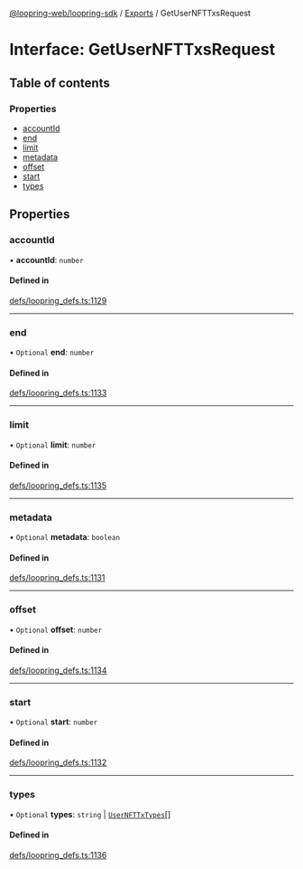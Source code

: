 [@loopring-web/loopring-sdk](../README.md) / [Exports](../modules.md) / GetUserNFTTxsRequest

# Interface: GetUserNFTTxsRequest

## Table of contents

### Properties

- [accountId](GetUserNFTTxsRequest.md#accountid)
- [end](GetUserNFTTxsRequest.md#end)
- [limit](GetUserNFTTxsRequest.md#limit)
- [metadata](GetUserNFTTxsRequest.md#metadata)
- [offset](GetUserNFTTxsRequest.md#offset)
- [start](GetUserNFTTxsRequest.md#start)
- [types](GetUserNFTTxsRequest.md#types)

## Properties

### accountId

• **accountId**: `number`

#### Defined in

[defs/loopring_defs.ts:1129](https://github.com/Loopring/loopring_sdk/blob/2ea32ee/src/defs/loopring_defs.ts#L1129)

___

### end

• `Optional` **end**: `number`

#### Defined in

[defs/loopring_defs.ts:1133](https://github.com/Loopring/loopring_sdk/blob/2ea32ee/src/defs/loopring_defs.ts#L1133)

___

### limit

• `Optional` **limit**: `number`

#### Defined in

[defs/loopring_defs.ts:1135](https://github.com/Loopring/loopring_sdk/blob/2ea32ee/src/defs/loopring_defs.ts#L1135)

___

### metadata

• `Optional` **metadata**: `boolean`

#### Defined in

[defs/loopring_defs.ts:1131](https://github.com/Loopring/loopring_sdk/blob/2ea32ee/src/defs/loopring_defs.ts#L1131)

___

### offset

• `Optional` **offset**: `number`

#### Defined in

[defs/loopring_defs.ts:1134](https://github.com/Loopring/loopring_sdk/blob/2ea32ee/src/defs/loopring_defs.ts#L1134)

___

### start

• `Optional` **start**: `number`

#### Defined in

[defs/loopring_defs.ts:1132](https://github.com/Loopring/loopring_sdk/blob/2ea32ee/src/defs/loopring_defs.ts#L1132)

___

### types

• `Optional` **types**: `string` \| [`UserNFTTxTypes`](../enums/UserNFTTxTypes.md)[]

#### Defined in

[defs/loopring_defs.ts:1136](https://github.com/Loopring/loopring_sdk/blob/2ea32ee/src/defs/loopring_defs.ts#L1136)

